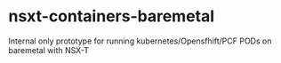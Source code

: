 # nsxt-containers-baremetal
Internal only prototype for running kubernetes/Opensfhift/PCF PODs on baremetal with NSX-T
